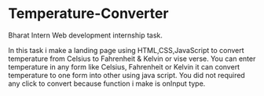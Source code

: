 # Temperature-Converter
Bharat Intern Web development internship task.

In this task i make a landing page using HTML,CSS,JavaScript to convert temperature from Celsius to Fahrenheit & Kelvin
or vise verse. You can enter temperature in any form like Celsius, Fahrenheit or Kelvin it can convert temperature
to one form into other using java script. You did not required any click to convert because function i make is onInput type.
